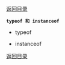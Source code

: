 [返回目录](../原生JS.md)

**` typeof 和 instanceof `**

- typeof

- instanceof














[返回目录](../原生JS.md)
